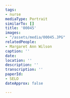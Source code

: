 ```yaml
---
tags:
- nurse
mediaType: Portrait
similarTo: []
title: '00045'
images:
- "/assets/media/00045.JPG"
relatedPeople:
- Margaret Ann Wilson
caption: ''
date: 
location: ''
description: ''
transcription: ''
paperId:
- SELO
dateApprox: false

---
```

